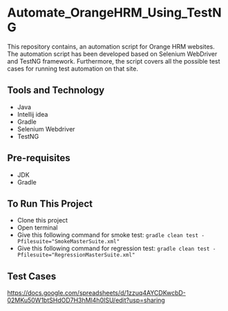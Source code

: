 # Automate_OrangeHRM_Using_TestNG
This repository contains, an automation script for Orange HRM websites. The automation script has been developed based on Selenium WebDriver and TestNG framework. Furthermore, the script covers all the possible test cases for running test automation on that site.

## Tools and Technology
- Java
- Intellij idea
- Gradle
- Selenium Webdriver
- TestNG

## Pre-requisites
- JDK
- Gradle

## To Run This Project
- Clone this project
- Open terminal
- Give this following command for smoke test: ``` gradle clean test -Pfilesuite="SmokeMasterSuite.xml" ```
- Give this following command for regression test: ``` gradle clean test -Pfilesuite="RegressionMasterSuite.xml" ```


## Test Cases
https://docs.google.com/spreadsheets/d/1zzuq4AYCDKwcbD-02MKu50W1btSHdOD7H3hMl4h0ISU/edit?usp=sharing
